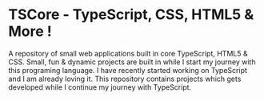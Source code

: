 # TSCore - TypeScript, CSS, HTML5 & More !
A repository of small web applications built in core TypeScript, HTML5 & CSS. Small, fun & dynamic projects are built in while I start my journey with this programing language. I have recently started working on TypeScript and I am already loving it. This repository contains projects which gets developed while I continue my journey with TypeScript.
